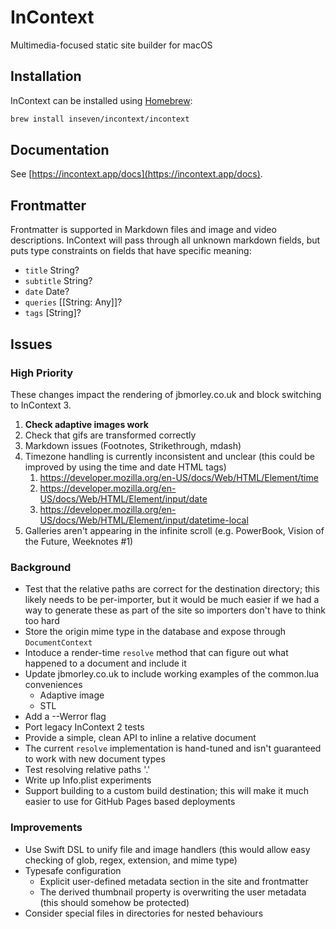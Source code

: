 # InContext

Multimedia-focused static site builder for macOS

## Installation

InContext can be installed using [Homebrew](https://brew.sh):

```bash
brew install inseven/incontext/incontext
```

## Documentation

See [https://incontext.app/docs](https://incontext.app/docs).

## Frontmatter

Frontmatter is supported in Markdown files and image and video descriptions. InContext will pass through all unknown markdown fields, but puts type constraints on fields that have specific meaning:

- `title` String?
- `subtitle` String?
- `date` Date?
- `queries` [[String: Any]]?
- `tags` [String]?

## Issues

### High Priority

These changes impact the rendering of jbmorley.co.uk and block switching to InContext 3.

1. **Check adaptive images work**
2. Check that gifs are transformed correctly
3. Markdown issues (Footnotes, Strikethrough, mdash)
4. Timezone handling is currently inconsistent and unclear (this could be improved by using the time and date HTML tags)
   1. https://developer.mozilla.org/en-US/docs/Web/HTML/Element/time
   2. https://developer.mozilla.org/en-US/docs/Web/HTML/Element/input/date
   3. https://developer.mozilla.org/en-US/docs/Web/HTML/Element/input/datetime-local
5. Galleries aren't appearing in the infinite scroll (e.g. PowerBook, Vision of the Future, Weeknotes #1)

### Background

- Test that the relative paths are correct for the destination directory; this likely needs to be per-importer, but it would be much easier if we had a way to generate these as part of the site so importers don't have to think too hard
- Store the origin mime type in the database and expose through `DocumentContext`
- Intoduce a render-time `resolve` method that can figure out what happened to a document and include it
- Update jbmorley.co.uk to include working examples of the common.lua conveniences
  - Adaptive image
  - STL
- Add a --Werror flag
- Port legacy InContext 2 tests
- Provide a simple, clean API to inline a relative document
- The current `resolve` implementation is hand-tuned and isn't guaranteed to work with new document types
- Test resolving relative paths '.'
- Write up Info.plist experiments
- Support building to a custom build destination; this will make it much easier to use for GitHub Pages based deployments

### Improvements

- Use Swift DSL to unify file and image handlers (this would allow easy checking of glob, regex, extension, and mime type)
- Typesafe configuration
  - Explicit user-defined metadata section in the site and frontmatter
  - The derived thumbnail property is overwriting the user metadata (this should somehow be protected)
- Consider special files in directories for nested behaviours
